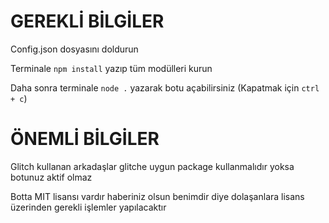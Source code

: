 # GEREKLİ BİLGİLER
Config.json dosyasını doldurun 

Terminale ``npm install`` yazıp tüm modülleri kurun

Daha sonra terminale ``node .`` yazarak botu açabilirsiniz (Kapatmak için ``ctrl + c``)

# ÖNEMLİ BİLGİLER
Glitch kullanan arkadaşlar glitche uygun package kullanmalıdır yoksa botunuz aktif olmaz

Botta MIT lisansı vardır haberiniz olsun benimdir diye dolaşanlara lisans üzerinden gerekli işlemler yapılacaktır